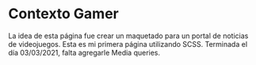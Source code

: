 # Contexto Gamer

La idea de esta página fue crear un maquetado para un portal de noticias de videojuegos.
Esta es mi primera página utilizando SCSS. Terminada el día 03/03/2021, falta agregarle Media queries.
